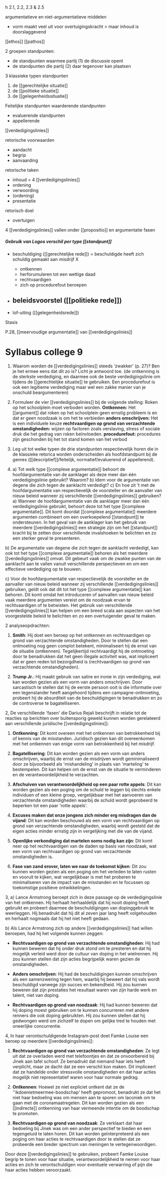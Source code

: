 h 2.1, 2.2, 2.3 & 2.5

argumentatieve en niet-argumentatieve middelen
- vorm maakt veel uit voor overtuigingskracht > maar inhoud is doorslaggevend

[[ethos]]
[[pathos]]

2 groepen standpunten:
- de standpunten waarmee partij (1) de discussie opent 
- de standpunten die partij (2) daar tegenover kan plaatsen

3 klassieke typen standpunten
1. de [[gerechtelijke situatie]]
2. de [[politieke situatie]]
3. de [[gelegenheidssituatie]]

Feitelijke standpunten
waarderende standpunten
- evaluerende standpunten
- appellerende

[[verdedigingslinies]]

retorische voorwaarden
- aandacht
- begrip
- aanvaarding

retorische taken
- inhoud = 4 [[verdedigingslinies]]
- ordening
- verwoording
- (ordening)
- presentatie

retorisch doel
- overtuigen

4 [[verdedigingslinies]] vallen onder [[propositio]] en argumentatie fasen

##### Gebruik van Logos verschil per type [[standpunt]]
- beschuldiging ([[gerechtelijke rede]]) = beschuldigde heeft zich schuldig gemaakt aan misdrijf X
	- ontkennen
	- herforumuleren tot een wettige daad
	- rechtvaardigen
	- zich op procedurefout beroepen

- beleidsvoorstel ([[politieke rede]])
	- 
- lof-uiting ([[gelegenheidsrede]])

Stasis

P.28, [[meervoudige argumentatie]] van [[verdedigingslinies]]




# Syllabus college 9

1. Waarom worden de [[verdedigingslinies]] steeds ‘zwakker’ (p. 27)? Ben je het ermee eens dat dit zo is? Licht je antwoord toe. 
(de ontkenning is de sterkste verdediging, en daarmee ook de beste verdedigingslinie om tijdens de [[gerechtelijke situatie]] te gebruiken. Een procedurefout is ook een legitieme verdediging maar wel een zakke manier van je onschuld beargumenteren)
2. Formuleer de vier [[verdedigingslinies]] bij de volgende stelling: Roken op het schoolplein moet verboden worden. 
**Ontkennen:** Het [[argument]] dat roken op het schoolplein geen ernstig probleem is en dat er geen noodzaak is om het te verbieden
**anders omschrijven:** Het is een individuele keuze 
**rechtvaardigen op grond van verzachtende omstandigheden:** wijzen op factoren zoals verslaving, stress of sociale druk die het gedrag van roken beïnvloeden.
**procedurefout:** procedures zijn geschonden bij het tot stand komen van het verbod
3. Leg uit tot welke typen de drie standpunten respectievelijk horen die in de klassieke retorica worden onderscheiden als hoofdstandpunt bij de genres ([[descriptief]]/feitelijk, normatief/evaluerend of appellerend). 

4. a) Tot welk type [[complexe argumentatie]] behoort de hoofdargumentatie van de aanklager als deze meer dan één verdedigingslinie gebruikt? Waarom? b) Idem voor de argumentatie van degene die zich tegen de aanklacht verdedigt? c) En hoe zit ’t met de hoofdargumentatie van respectievelijk de voorsteller en de aanvaller van nieuw beleid wanneer zij verschillende [[verdedigingslinies]] gebruiken?
a) Wanneer de hoofdargumentatie van de aanklager meer dan één verdedigingslinie gebruikt, behoort deze tot het type [[complexe argumentatie]]. Dit komt doordat [[complexe argumentatie]] meerdere argumenten combineert om een ​​overkoepelend [[standpunt]] te ondersteunen. In het geval van de aanklager kan het gebruik van meerdere [[verdedigingslinies]] een strategie zijn om het [[standpunt]] kracht bij te zetten door verschillende invalshoeken te belichten en zo een sterker geval te presenteren.

b) De argumentatie van degene die zich tegen de aanklacht verdedigt, kan ook tot het type [[complexe argumentatie]] behoren als het meerdere [[verdedigingslinies]] omvat. Dit gebeurt vaak om de zwakke punten van de aanklacht aan te vallen vanuit verschillende perspectieven en om een effectieve verdediging op te bouwen.

c) Voor de hoofdargumentatie van respectievelijk de voorsteller en de aanvaller van nieuw beleid wanneer zij verschillende [[verdedigingslinies]] gebruiken, geldt ook dat dit tot het type [[complexe argumentatie]] kan behoren. Dit komt omdat het introduceren of aanvallen van nieuw beleid vaak meerdere argumenten vereist om de noodzaak ervan te rechtvaardigen of te betwisten. Het gebruik van verschillende [[verdedigingslinies]] kan helpen om een breed scala aan aspecten van het voorgestelde beleid te belichten en zo een overtuigender geval te maken.


2 analyseopdrachten:
1. **Smith**: Hij doet een beroep op het ontkennen en rechtvaardigen op grond van verzachtende omstandigheden. Door te stellen dat een ontmoeting nog geen complot betekent, minimaliseert hij de ernst van de situatie (ontkennen). Tegelijkertijd rechtvaardigt hij de ontmoeting door te benadrukken dat het geen illegale activiteit was, wat impliceert dat er geen reden tot bezorgdheid is (rechtvaardigen op grond van verzachtende omstandigheden).
    
2. **Trump Jr.**: Hij maakt gebruik van satire en ironie in zijn verdediging, wat kan worden gezien als een vorm van anders omschrijven. Door sarcastisch te stellen dat hij de eerste persoon ooit is die informatie over een tegenstander heeft aangehoord tijdens een campagne-ontmoeting, probeert hij de absurditeit van de beschuldigingen te benadrukken en zo de controverse te bagatelliseren.

2, De verschillende 'fasen' die Darius Rejali beschrijft in relatie tot de reacties op berichten over buitensporig geweld kunnen worden gerelateerd aan verschillende juridische [[verdedigingslinies]]:

1. **Ontkenning**: Dit komt overeen met het ontkennen van betrokkenheid bij of kennis van de misstanden. Juridisch gezien kan dit overeenkomen met het ontkennen van enige vorm van betrokkenheid bij het misdrijf.
    
2. **Bagatellisering**: Dit kan worden gezien als een vorm van anders omschrijven, waarbij de ernst van de misdrijven wordt geminimaliseerd door ze bijvoorbeeld als 'mishandeling' in plaats van 'marteling' te bestempelen. Dit kan helpen om de ernst van de situatie te verminderen en de verantwoordelijkheid te verzachten.
    
3. **Afschuiven van verantwoordelijkheid op een paar rotte appels**: Dit kan worden gezien als een poging om de schuld te leggen bij slechts enkele individuen of een kleine groep, vergelijkbaar met het aanvoeren van verzachtende omstandigheden waarbij de schuld wordt geprobeerd te beperken tot een paar 'rotte appels'.
    
4. **Excuses maken dat onze jongens zich minder erg misdragen dan de vijand**: Dit kan worden beschouwd als een vorm van rechtvaardigen op grond van verzachtende omstandigheden, waarbij wordt gesteld dat de eigen acties minder ernstig zijn in vergelijking met die van de vijand.
    
5. **Openlijke verkondiging dat martelen soms nodig kan zijn**: Dit komt neer op het rechtvaardigen van de daden op basis van noodzaak, wat een vorm van rechtvaardigen op grond van verzachtende omstandigheden is.
    
6. **Fase van zand erover, laten we naar de toekomst kijken**: Dit zou kunnen worden gezien als een poging om het verleden te laten rusten en vooruit te kijken, wat vergelijkbaar is met het proberen te minimaliseren van de impact van de misstanden en te focussen op toekomstige positieve ontwikkelingen.


3,
a) Lance Armstrong beroept zich in deze passage op de verdedigingslinie van het ontkennen. Hij herhaalt herhaaldelijk dat hij nooit doping heeft gebruikt en probeert daarmee de beschuldigingen van dopinggebruik te weerleggen. Hij benadrukt dat hij dit al zeven jaar lang heeft volgehouden en herhaalt nogmaals dat hij het niet heeft gedaan.

b) Als Lance Armstrong zich op andere [[verdedigingslinies]] had willen beroepen, had hij het volgende kunnen zeggen:

- **Rechtvaardigen op grond van verzachtende omstandigheden**: Hij had kunnen beweren dat hij onder druk stond om te presteren en dat hij mogelijk verleid werd door de cultuur van doping in het wielrennen. Hij zou kunnen stellen dat zijn acties begrijpelijk waren gezien de omstandigheden.
    
- **Anders omschrijven**: Hij had de beschuldigingen kunnen omschrijven als een samenzwering tegen hem, waarbij hij beweert dat hij vals wordt beschuldigd vanwege zijn succes en bekendheid. Hij zou kunnen beweren dat zijn prestaties het resultaat waren van zijn harde werk en talent, niet van doping.
    
- **Rechtvaardigen op grond van noodzaak**: Hij had kunnen beweren dat hij doping moest gebruiken om te kunnen concurreren met andere renners die ook doping gebruikten. Hij zou kunnen stellen dat hij gedwongen werd om zichzelf te dopen om gelijke tred te houden met oneerlijke concurrentie.

4, In haar verontschuldigende Instagram-post doet Famke Louise een beroep op meerdere [[verdedigingslinies]]:

1. **Rechtvaardigen op grond van verzachtende omstandigheden**: Ze legt uit dat ze overladen werd met telefoontjes en dat ze onvoorbereid bij Jinek aan tafel schoof. Ze benadrukt dat niemand haar iets heeft verplicht, maar ze dacht dat ze een verschil kon maken. Dit impliceert dat ze handelde onder stressvolle omstandigheden en dat haar acties mogelijk niet representatief waren voor haar normale gedrag.
    
2. **Ontkennen**: Hoewel ze niet expliciet ontkent dat ze de ''ikdoenietmeermee-boodschap' heeft gepromoot, benadrukt ze dat het niet haar bedoeling was om mensen aan te sporen om laconiek om te gaan met de coronamaatregelen. Dit kan worden gezien als een [[indirecte]] ontkenning van haar vermeende intentie om de boodschap te promoten.
    
3. **Rechtvaardigen op grond van noodzaak**: Ze verklaart dat haar bedoeling bij Jinek was om een ander perspectief te bieden en een tegengeluid te laten horen. Dit kan worden geïnterpreteerd als een poging om haar acties te rechtvaardigen door te stellen dat ze probeerde een breder spectrum van meningen te vertegenwoordigen.
    

Door deze [[verdedigingslinies]] te gebruiken, probeert Famke Louise begrip te tonen voor haar situatie, verantwoordelijkheid te nemen voor haar acties en zich te verontschuldigen voor eventuele verwarring of pijn die haar acties hebben veroorzaakt.




